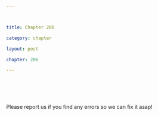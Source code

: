 ```yaml
---



title: Chapter 206

category: chapter

layout: post

chapter: 206

---
```




<br><br><br><br>
Please report us if you find any errors so we can fix it asap!
